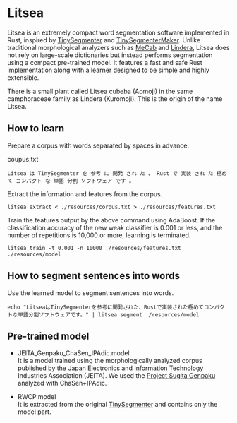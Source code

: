 # Litsea

Litsea is an extremely compact word segmentation software implemented in Rust, inspired by [TinySegmenter](http://chasen.org/~taku/software/TinySegmenter/) and [TinySegmenterMaker](https://github.com/shogo82148/TinySegmenterMaker). Unlike traditional morphological analyzers such as [MeCab](https://taku910.github.io/mecab/) and [Lindera](https://github.com/lindera/lindera), Litsea does not rely on large-scale dictionaries but instead performs segmentation using a compact pre-trained model. It features a fast and safe Rust implementation along with a learner designed to be simple and highly extensible.

There is a small plant called Litsea cubeba (Aomoji) in the same camphoraceae family as Lindera (Kuromoji). This is the origin of the name Litsea.

## How to learn

Prepare a corpus with words separated by spaces in advance.

coupus.txt

```text
Litsea は TinySegmenter を 参考 に 開発 され た 、 Rust で 実装 され た 極め て コンパクト な 単語 分割 ソフトウェア です 。
```

Extract the information and features from the corpus.

```shell
litsea extract < ./resources/corpus.txt > ./resources/features.txt
```

Train the features output by the above command using AdaBoost.
If the classification accuracy of the new weak classifier is 0.001 or less, and the number of repetitions is 10,000 or more, learning is terminated.

```shell
litsea train -t 0.001 -n 10000 ./resources/features.txt ./resources/model
```

## How to segment sentences into words

Use the learned model to segment sentences into words.

```shell
echo "LitseaはTinySegmenterを参考に開発された、Rustで実装された極めてコンパクトな単語分割ソフトウェアです。" | litsea segment ./resources/model
```

## Pre-trained model

- JEITA\_Genpaku\_ChaSen\_IPAdic.model  
It is a model trained using the morphologically analyzed corpus published by the Japan Electronics and Information Technology Industries Association (JEITA).
We used the [Project Sugita Genpaku](http://www.genpaku.org/) analyzed with ChaSen+IPAdic.

- RWCP.model  
It is extracted from the original [TinySegmenter](http://chasen.org/~taku/software/TinySegmenter/)
and contains only the model part.
